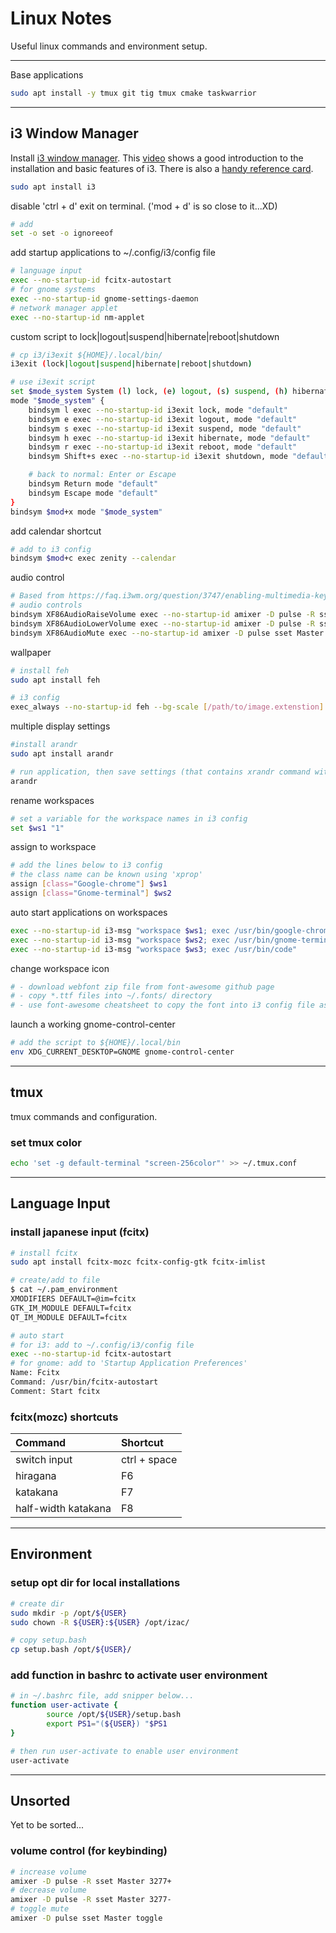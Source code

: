 # Linux Notes
Useful linux commands and environment setup.

---

Base applications

```bash
sudo apt install -y tmux git tig tmux cmake taskwarrior
```

---

## i3 Window Manager

Install [i3 window manager](https://i3wm.org/). This [video](https://youtu.be/j1I63wGcvU4) shows a good introduction to the installation and basic features of i3. There is also a [handy reference card](https://i3wm.org/docs/refcard.html).

```bash
sudo apt install i3
```

disable 'ctrl + d' exit on terminal. ('mod + d' is so close to it...XD)
```bash
# add 
set -o set -o ignoreeof
```

add startup applications to  ~/.config/i3/config file
```bash
# language input
exec --no-startup-id fcitx-autostart
# for gnome systems
exec --no-startup-id gnome-settings-daemon
# network manager applet
exec --no-startup-id nm-applet
```

custom script to lock|logout|suspend|hibernate|reboot|shutdown
```bash
# cp i3/i3exit ${HOME}/.local/bin/
i3exit (lock|logout|suspend|hibernate|reboot|shutdown)

# use i3exit script
set $mode_system System (l) lock, (e) logout, (s) suspend, (h) hibernate, (r) reboot, (Shift+s) shutdown
mode "$mode_system" {
    bindsym l exec --no-startup-id i3exit lock, mode "default"
    bindsym e exec --no-startup-id i3exit logout, mode "default"
    bindsym s exec --no-startup-id i3exit suspend, mode "default"
    bindsym h exec --no-startup-id i3exit hibernate, mode "default"
    bindsym r exec --no-startup-id i3exit reboot, mode "default"
    bindsym Shift+s exec --no-startup-id i3exit shutdown, mode "default"

    # back to normal: Enter or Escape
    bindsym Return mode "default"
    bindsym Escape mode "default"
}
bindsym $mod+x mode "$mode_system"
```

add calendar shortcut
```bash
# add to i3 config
bindsym $mod+c exec zenity --calendar
```

audio control

```bash
# Based from https://faq.i3wm.org/question/3747/enabling-multimedia-keys/?answer=3759#post-id-3759
# audio controls
bindsym XF86AudioRaiseVolume exec --no-startup-id amixer -D pulse -R sset Master 3277+ # increase volume
bindsym XF86AudioLowerVolume exec --no-startup-id amixer -D pulse -R sset Master 3277- #decrease volume
bindsym XF86AudioMute exec --no-startup-id amixer -D pulse sset Master toggle # toggle mute
```

wallpaper

```bash
# install feh
sudo apt install feh

# i3 config
exec_always --no-startup-id feh --bg-scale [/path/to/image.extenstion]
```

multiple display settings

```bash
#install arandr
sudo apt install arandr

# run application, then save settings (that contains xrandr command with arguments) and add to i3 config file using exec_always
arandr
```

rename workspaces

```bash
# set a variable for the workspace names in i3 config
set $ws1 "1"
```

assign to workspace

```bash
# add the lines below to i3 config
# the class name can be known using 'xprop'
assign [class="Google-chrome"] $ws1
assign [class="Gnome-terminal"] $ws2
```

auto start applications on workspaces
```bash
exec --no-startup-id i3-msg "workspace $ws1; exec /usr/bin/google-chrome"
exec --no-startup-id i3-msg "workspace $ws2; exec /usr/bin/gnome-terminal"
exec --no-startup-id i3-msg "workspace $ws3; exec /usr/bin/code"
```

change workspace icon
```bash
# - download webfont zip file from font-awesome github page
# - copy *.ttf files into ~/.fonts/ directory
# - use font-awesome cheatsheet to copy the font into i3 config file as workspace name
```

launch a working gnome-control-center

```bash
# add the script to ${HOME}/.local/bin
env XDG_CURRENT_DESKTOP=GNOME gnome-control-center
```

---

## tmux
tmux commands and configuration.

### set tmux color
```bash
echo 'set -g default-terminal "screen-256color"' >> ~/.tmux.conf
```

---

## Language Input

### install japanese input (fcitx)

```bash
# install fcitx
sudo apt install fcitx-mozc fcitx-config-gtk fcitx-imlist

# create/add to file
$ cat ~/.pam_environment 
XMODIFIERS DEFAULT=@im=fcitx
GTK_IM_MODULE DEFAULT=fcitx
QT_IM_MODULE DEFAULT=fcitx

# auto start
# for i3: add to ~/.config/i3/config file
exec --no-startup-id fcitx-autostart
# for gnome: add to 'Startup Application Preferences'
Name: Fcitx
Command: /usr/bin/fcitx-autostart
Comment: Start fcitx
```

### fcitx(mozc) shortcuts

| Command             | Shortcut     |
|:------------------- |:------------ |
| switch input        | ctrl + space |
| hiragana            | F6           |
| katakana            | F7           |
| half-width katakana | F8           |

---

## Environment

### setup opt dir for local installations

```bash
# create dir
sudo mkdir -p /opt/${USER}
sudo chown -R ${USER}:${USER} /opt/izac/

# copy setup.bash
cp setup.bash /opt/${USER}/
```

### add function in bashrc to activate user environment

```bash
# in ~/.bashrc file, add snipper below...
function user-activate {
        source /opt/${USER}/setup.bash
        export PS1="(${USER}) "$PS1
}

# then run user-activate to enable user environment
user-activate
```

---

## Unsorted
Yet to be sorted...

### volume control (for keybinding)
```bash
# increase volume
amixer -D pulse -R sset Master 3277+
# decrease volume
amixer -D pulse -R sset Master 3277-
# toggle mute
amixer -D pulse sset Master toggle
```
